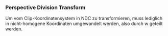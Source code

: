 
### Perspective Division Transform

Um vom Clip-Koordinatensystem in NDC zu transformieren, muss lediglich in nicht-homogene Koordinaten umgewandelt werden, also durch w geteilt werden.